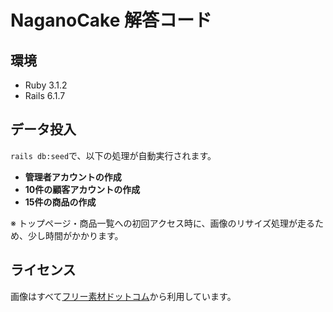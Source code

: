 # NaganoCake 解答コード

## 環境
- Ruby 3.1.2
- Rails 6.1.7

## データ投入

`rails db:seed`で、以下の処理が自動実行されます。

- **管理者アカウントの作成**
- **10件の顧客アカウントの作成**
- **15件の商品の作成**

※ トップページ・商品一覧への初回アクセス時に、画像のリサイズ処理が走るため、少し時間がかかります。

## ライセンス

画像はすべて[フリー素材ドットコム](https://free-materials.com/)から利用しています。
